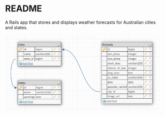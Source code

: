# README

A Rails app that stores and displays weather forecasts for Australian cities and states.

![Database diagram](database-design.png)
